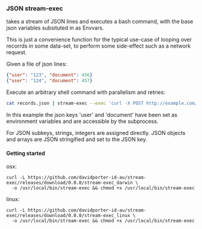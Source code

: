 ### JSON stream-exec

takes a stream of JSON lines and executes a bash command, with the base json
variables subsituted in as Envvars.

This is just a convenience function for the typical use-case of looping over recorrds in some data-set, to perform some side-effect such as a network
request.

Given a file of json lines:

```json
{"user": "123", "document": 456}
{"user": "124", "document": 457}
```

Execute an arbitrary shell command with parallelism and retries:

```bash
cat records.json | stream-exec --exec 'curl -X POST http://example.com/$document -d "{\"user\": \"$user\" }"' --concurrency 10 --continue
```

In this example the json keys 'user' and 'document' have been set as environment variables and are accessible by the subprocess.

For JSON subkeys, strings, integers are assigned directly. JSON objects and arrays are JSON stringified and set to the JSON key.

#### Getting started
osx:
```
curl -L https://github.com/davidporter-id-au/stream-exec/releases/download/0.0.0/stream-exec_darwin \
  -o /usr/local/bin/stream-exec && chmod +x /usr/local/bin/stream-exec
```
linux:
```
curl -L https://github.com/davidporter-id-au/stream-exec/releases/download/0.0.0/stream-exec_linux \
  -o /usr/local/bin/stream-exec && chmod +x /usr/local/bin/stream-exec
```
